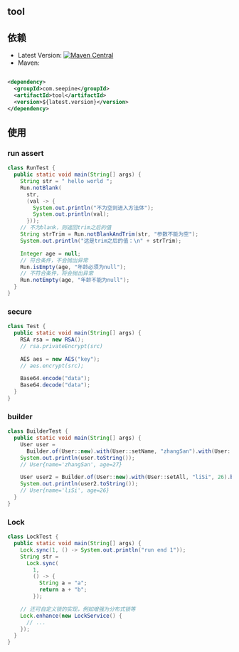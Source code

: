 ## tool

## 依赖

- Latest
  Version: [![Maven Central](https://img.shields.io/maven-central/v/com.seepine/tool.svg)](https://search.maven.org/search?q=g:com.seepine%20a:tool)
- Maven:

```xml

<dependency>
  <groupId>com.seepine</groupId>
  <artifactId>tool</artifactId>
  <version>${latest.version}</version>
</dependency>
```

## 使用

### run assert

```java
class RunTest {
  public static void main(String[] args) {
    String str = " hello world ";
    Run.notBlank(
      str,
      (val -> {
        System.out.println("不为空则进入方法体");
        System.out.println(val);
      }));
    // 不为blank，则返回trim之后的值
    String strTrim = Run.notBlankAndTrim(str, "参数不能为空");
    System.out.println("这是trim之后的值：\n" + strTrim);

    Integer age = null;
    // 符合条件，不会抛出异常
    Run.isEmpty(age, "年龄必须为null");
    // 不符合条件，将会抛出异常
    Run.notEmpty(age, "年龄不能为null");
  }
}
```

### secure

```java
class Test {
  public static void main(String[] args) {
    RSA rsa = new RSA();
    // rsa.privateEncrypt(src)

    AES aes = new AES("key");
    // aes.encrypt(src);

    Base64.encode("data");
    Base64.decode("data");
  }
}
```

### builder

```java
class BuilderTest {
  public static void main(String[] args) {
    User user =
      Builder.of(User::new).with(User::setName, "zhangSan").with(User::setAge, 27).build();
    System.out.println(user.toString());
    // User{name='zhangSan', age=27}

    User user2 = Builder.of(User::new).with(User::setAll, "liSi", 26).build();
    System.out.println(user2.toString());
    // User{name='liSi', age=26}
  }
}
```

### Lock

```java
class LockTest {
  public static void main(String[] args) {
    Lock.sync(1, () -> System.out.println("run end 1"));
    String str =
      Lock.sync(
        1,
        () -> {
          String a = "a";
          return a + "b";
        });

    // 还可自定义锁的实现，例如增强为分布式锁等
    Lock.enhance(new LockService() {
      // ...
    });
  }
}
```
